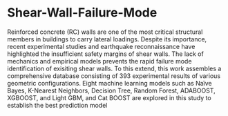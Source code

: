 # Shear-Wall-Failure-Mode
Reinforced concrete (RC) walls are one of the most critical structural members in buildings to carry lateral loadings. Despite its importance, recent experimental studies and earthquake reconnaissance have highlighted the insufficient safety margins of shear walls. The lack of mechanics and empirical models prevents the rapid failure mode identification of exisiting shear walls. To this extend, this work assembles a comprehensive database consisting of 393 experimental results of various geometric configurations. Eight machine learning models such as Naïve Bayes, K-Nearest Neighbors, Decision Tree, Random Forest, ADABOOST, XGBOOST, and Light GBM, and Cat BOOST are explored in this study to establish the best prediction model
